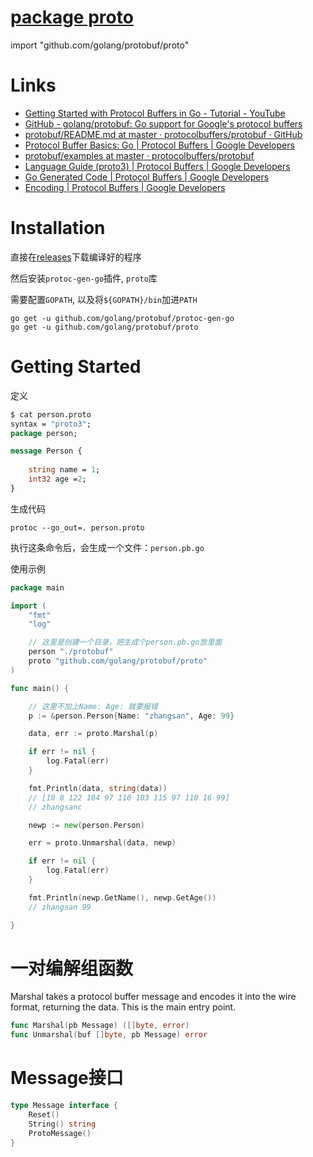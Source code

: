 # [package proto](https://godoc.org/github.com/golang/protobuf/proto)

import "github.com/golang/protobuf/proto"

# Links

* [Getting Started with Protocol Buffers in Go - Tutorial - YouTube](https://www.youtube.com/watch?v=NoDRq6Twkts&t=14s)
* [GitHub - golang/protobuf: Go support for Google's protocol buffers](https://github.com/golang/protobuf)
* [protobuf/README.md at master · protocolbuffers/protobuf · GitHub](https://github.com/protocolbuffers/protobuf/blob/master/src/README.md)
* [Protocol Buffer Basics: Go  |  Protocol Buffers  |  Google Developers](https://developers.google.com/protocol-buffers/docs/gotutorial)
* [protobuf/examples at master · protocolbuffers/protobuf](https://github.com/protocolbuffers/protobuf/tree/master/examples)
* [Language Guide (proto3)  |  Protocol Buffers  |  Google Developers](https://developers.google.com/protocol-buffers/docs/proto3)
* [Go Generated Code  |  Protocol Buffers  |  Google Developers](https://developers.google.com/protocol-buffers/docs/reference/go-generated)
* [Encoding  |  Protocol Buffers  |  Google Developers](https://developers.google.com/protocol-buffers/docs/encoding)

# Installation

直接在[releases](https://github.com/protocolbuffers/protobuf/releases)下载编译好的程序

然后安装`protoc-gen-go`插件, `proto`库

需要配置`GOPATH`, 以及将`${GOPATH}/bin`加进`PATH`

```
go get -u github.com/golang/protobuf/protoc-gen-go
go get -u github.com/golang/protobuf/proto
```

# Getting Started

定义

```proto
$ cat person.proto 
syntax = "proto3";
package person;

message Person {
	
	string name = 1;
	int32 age =2;
}
```

生成代码

`protoc --go_out=. person.proto`

执行这条命令后，会生成一个文件：`person.pb.go`

使用示例

```go
package main

import (
	"fmt"
	"log"

	// 这里是创建一个目录，把生成个person.pb.go放里面
	person "./protobuf"
	proto "github.com/golang/protobuf/proto"
)

func main() {

	// 这里不加上Name: Age: 就要报错
	p := &person.Person{Name: "zhangsan", Age: 99}

	data, err := proto.Marshal(p)

	if err != nil {
		log.Fatal(err)
	}

	fmt.Println(data, string(data))
	// [10 8 122 104 97 110 103 115 97 110 16 99] 
	// zhangsanc

	newp := new(person.Person)

	err = proto.Unmarshal(data, newp)

	if err != nil {
		log.Fatal(err)
	}

	fmt.Println(newp.GetName(), newp.GetAge())
	// zhangsan 99

}
```

# 一对编解组函数

Marshal takes a protocol buffer message and encodes it into the wire format, returning the data. This is the main entry point. 

```go
func Marshal(pb Message) ([]byte, error)
func Unmarshal(buf []byte, pb Message) error
```
# Message接口

```go
type Message interface {
    Reset()
    String() string
    ProtoMessage()
}
```

